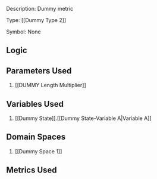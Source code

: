 Description: Dummy metric

Type: [[Dummy Type 2]]

Symbol: None

## Logic


## Parameters Used
1. [[DUMMY Length Multiplier]]

## Variables Used
1. [[Dummy State]].[[Dummy State-Variable A|Variable A]]

## Domain Spaces
1. [[Dummy Space 1]]
## Metrics Used
